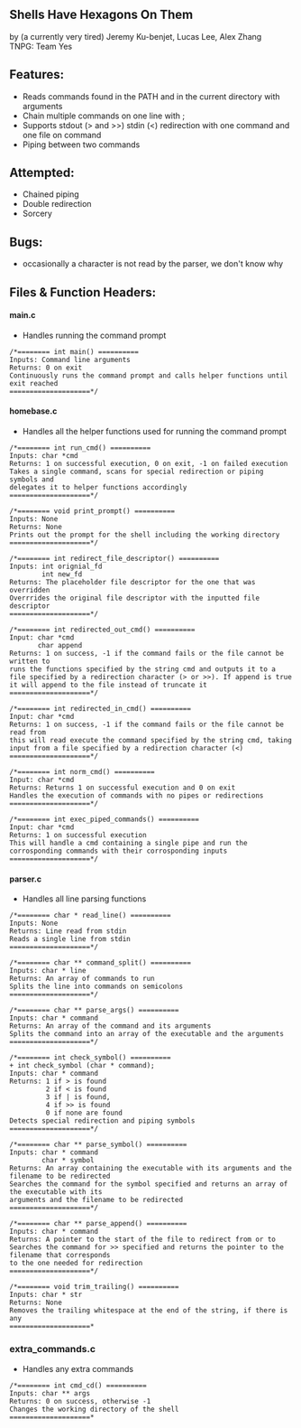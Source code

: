 ## Shells Have Hexagons On Them
by (a currently very tired) Jeremy Ku-benjet, Lucas Lee, Alex Zhang\
TNPG: Team Yes

## Features:

- Reads commands found in the PATH and in the current directory with arguments
- Chain multiple commands on one line with ;
- Supports stdout (> and >>) stdin (<) redirection with one command and one file on command
- Piping between two commands


## Attempted:
- Chained piping
- Double redirection
- Sorcery


## Bugs:
- occasionally a character is not read by the parser, we don't know why

## Files & Function Headers:

#### main.c
* Handles running the command prompt
```
/*======== int main() ==========
Inputs: Command line arguments
Returns: 0 on exit
Continuously runs the command prompt and calls helper functions until exit reached
====================*/
```

#### homebase.c
* Handles all the helper functions used for running the command prompt
```
/*======== int run_cmd() ==========
Inputs: char *cmd
Returns: 1 on successful execution, 0 on exit, -1 on failed execution
Takes a single command, scans for special redirection or piping symbols and
delegates it to helper functions accordingly
====================*/

/*======== void print_prompt() ==========
Inputs: None
Returns: None
Prints out the prompt for the shell including the working directory
====================*/

/*======== int redirect_file_descriptor() ==========
Inputs: int orignial_fd
        int new_fd
Returns: The placeholder file descriptor for the one that was overridden
Overrrides the original file descriptor with the inputted file descriptor
====================*/

/*======== int redirected_out_cmd() ==========
Input: char *cmd
       char append
Returns: 1 on success, -1 if the command fails or the file cannot be written to
runs the functions specified by the string cmd and outputs it to a file specified by a redirection character (> or >>). If append is true it will append to the file instead of truncate it
====================*/

/*======== int redirected_in_cmd() ==========
Input: char *cmd
Returns: 1 on success, -1 if the command fails or the file cannot be read from
this will read execute the command specified by the string cmd, taking input from a file specified by a redirection character (<)
====================*/

/*======== int norm_cmd() ==========
Input: char *cmd
Returns: Returns 1 on successful execution and 0 on exit
Handles the execution of commands with no pipes or redirections
====================*/

/*======== int exec_piped_commands() ==========
Input: char *cmd
Returns: 1 on successful execution
This will handle a cmd containing a single pipe and run the corrosponding commands with their corrosponding inputs
====================*/
```

#### parser.c
* Handles all line parsing functions
```
/*======== char * read_line() ==========
Inputs: None
Returns: Line read from stdin
Reads a single line from stdin
====================*/

/*======== char ** command_split() ==========
Inputs: char * line
Returns: An array of commands to run
Splits the line into commands on semicolons
====================*/

/*======== char ** parse_args() ==========
Inputs: char * command
Returns: An array of the command and its arguments
Splits the command into an array of the executable and the arguments
====================*/

/*======== int check_symbol() ==========
+ int check_symbol (char * command);
Inputs: char * command
Returns: 1 if > is found
         2 if < is found
         3 if | is found,
         4 if >> is found
         0 if none are found
Detects special redirection and piping symbols
====================*/

/*======== char ** parse_symbol() ==========
Inputs: char * command
        char * symbol
Returns: An array containing the executable with its arguments and the filename to be redirected
Searches the command for the symbol specified and returns an array of the executable with its
arguments and the filename to be redirected
====================*/

/*======== char ** parse_append() ==========
Inputs: char * command
Returns: A pointer to the start of the file to redirect from or to
Searches the command for >> specified and returns the pointer to the filename that corresponds
to the one needed for redirection
====================*/

/*======== void trim_trailing() ==========
Inputs: char * str
Returns: None
Removes the trailing whitespace at the end of the string, if there is any
====================*
```

### extra_commands.c
* Handles any extra commands
```
/*======== int cmd_cd() ==========
Inputs: char ** args
Returns: 0 on success, otherwise -1
Changes the working directory of the shell
====================*
```

